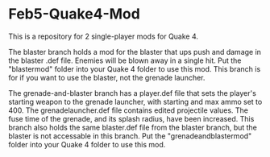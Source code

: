 # Feb5-Quake4-Mod

This is a repository for 2 single-player mods for Quake 4.

The blaster branch holds a mod for the blaster that ups push and damage in the blaster .def file. Enemies will be blown away in a single hit. Put the "blastermod" folder into your Quake 4 folder to use this mod. This branch is for if you want to use the blaster, not the grenade launcher.

The grenade-and-blaster branch has a player.def file that sets the player's starting weapon to the grenade launcher, with starting and max ammo set to 400. The grenadelauncher.def file contains edited projectile values. The fuse time of the grenade, and its splash radius, have been increased. This branch also holds the same blaster.def file from the blaster branch, but the blaster is not accessable in this branch. Put the "grenadeandblastermod" folder into your Quake 4 folder to use this mod.
